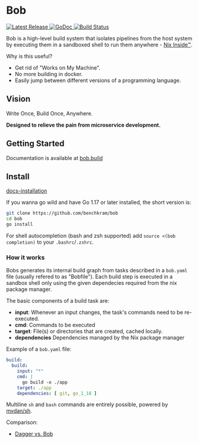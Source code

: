# Bob

<p>
    <a href="https://github.com/benchkram/bob/releases">
        <img src="https://img.shields.io/github/release/benchkram/bob.svg" alt="Latest Release">
    </a>
    <a href="https://pkg.go.dev/github.com/benchkram/bob?tab=doc">
        <img src="https://godoc.org/github.com/golang/gddo?status.svg" alt="GoDoc">
    </a>
    <a href="https://github.com/benchkram/bob/actions">
        <img src="https://github.com/benchkram/bob/actions/workflows/main.yml/badge.svg" alt="Build Status">
    </a>
</p>


Bob is a high-level build system that isolates pipelines from the host system by executing them in a sandboxed shell to run them anywhere - [Nix Inside™](https://nixos.org/).

Why is this useful?

* Get rid of "Works on My Machine".
* No more building in docker.
* Easily jump between different versions of a programming language.

## Vision
Write Once, Build Once, Anywhere.

**Designed to relieve the pain from microservice development.**
## Getting Started

Documentation is available at [bob.build](https://bob.build/docs)

## Install

[docs-installation](https://bob.build/docs/getting-started/installation)

If you wanna go wild and have Go 1.17 or later installed, the short version is:

```bash
git clone https://github.com/benchkram/bob
cd bob
go install
```

For shell autocompletion (bash and zsh supported) add `source <(bob completion)` to your `.bashrc`/`.zshrc`.

### How it works
Bobs generates its internal build graph from tasks described in a `bob.yaml` file (usually refered to as "Bobfile").
Each build step is executed in a sandbox shell only using the given dependecies required from the nix package manager.

The basic components of a build task are:

- **input**: Whenever an input changes, the task's commands need to be re-executed.
- **cmd**: Commands to be executed
- **target**: File(s) or directories that are created, cached locally.
- **dependencies** Dependencies managed by the Nix package manager

Example of a `bob.yaml` file:

```yaml
build:
  build:
    input: "*"
    cmd: |
      go build -o ./app
    target: ./app
    dependencies: [ git, go_1_18 ]
```

Multiline `sh` and `bash` commands are entirely possible, powered by [mvdan/sh](https://github.com/mvdan/sh).



Comparison:
* [Dagger vs. Bob](https://medium.com/benchkram/dagger-vs-bob-2e917cd185d3)